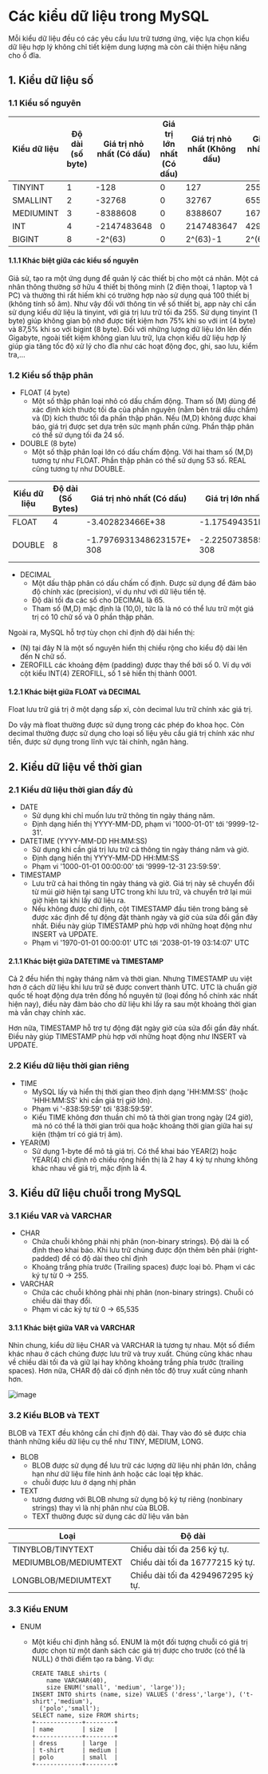# Các kiểu dữ liệu trong MySQL
Mỗi kiểu dữ liệu đều có các yêu cầu lưu trữ tương ứng, việc lựa chọn kiểu dữ liệu hợp lý không chỉ tiết kiệm dung lượng mà còn cải thiện hiệu năng cho ổ đĩa.

## 1. Kiểu dữ liệu số
### 1.1 Kiểu số nguyên

| Kiểu dữ liệu | Độ dài (số byte) | Giá trị nhỏ nhất (Có dấu) | Giá trị lớn nhất (Có dấu) | Giá trị nhỏ nhất (Không dấu) | Giá trị lớn nhất (Không dấu) |
|--------------|------------------|---------------------------|---------------------------|------------------------------|------------------------------|
| TINYINT | 1 | -128 | 0 | 127 | 255 |
| SMALLINT | 2 | -32768 | 0 | 32767 | 65535 |
| MEDIUMINT | 3 | -8388608 | 0 | 8388607 | 16777215 |
| INT | 4 | -2147483648 | 0 | 2147483647 | 4294967295 |
| BIGINT | 8 | -2^(63) | 0 | 2^(63)-1 | 2^(64)-1 |

#### 1.1.1 Khác biệt giữa các kiểu số nguyên
Giả sử, tạo ra một ứng dụng để quản lý các thiết bị cho một cá nhân. Một cá nhân thông thường sở hữu 4 thiết bị thông minh (2 điện thoại, 1 laptop và 1 PC) và thường thì rất hiếm khi có trường hợp nào sử dụng quá 100 thiết bị (không tính số âm). Như vậy đối với thông tin về số thiết bị, app này chỉ cần sử dụng kiểu dữ liệu là tinyint, với giá trị lưu trữ tối đa 255. Sử dụng tinyint (1 byte) giúp không gian bộ nhớ được tiết kiệm hơn 75% khi so với int (4 byte) và 87,5% khi so với bigint (8 byte). Đối với những lượng dữ liệu lớn lên đến Gigabyte, ngoài tiết kiệm không gian lưu trữ, lựa chọn kiểu dữ liệu hợp lý giúp gia tăng tốc độ xử lý cho đĩa như các hoạt động đọc, ghi, sao lưu, kiểm tra,...

### 1.2 Kiểu số thập phân
- FLOAT (4 byte)
  - Một số thập phân loại nhỏ có dấu chấm động. Tham số (M) dùng để xác định kích thước tối đa của phần nguyên (nằm bên trái dấu chấm) và (D) kích thước tối đa phần thập phân. Nếu (M,D) không được khai báo, giá trị được set dựa trên sức mạnh phần cứng. Phần thập phân có thể sử dụng tối đa 24 số.
- DOUBLE (8 byte)
  - Một số thập phân loại lớn có dấu chấm động. Với hai tham số (M,D) tương tự như FLOAT. Phần thập phân có thể sử dụng 53 số. REAL cũng tương tự như DOUBLE.

| Kiểu dữ liệu | Độ dài (Số Bytes) | Giá trị nhỏ nhất (Có dấu) | Giá trị lớn nhất (Có dấu) | Giá trị nhỏ nhất (Không dấu) | Giá trị lớn nhất (Không dấu) |
|--------------|------------------|---------------------------|---------------------------|------------------------------|------------------------------|
| FLOAT | 4 | -3.402823466E+38 |  -1.175494351E-38 |  1.175494351E-38  | 3.402823466E+38 |
| DOUBLE | 8 | -1.7976931348623157E+ 308 | -2.2250738585072014E- 308 | 0, and 2.2250738585072014E- 308  | 1.7976931348623157E+ 308 |

- DECIMAL
  - Một dấu thập phân có dấu chấm cố định. Được sử dụng để đảm bảo độ chính xác (precision), ví dụ như với dữ liệu tiền tệ.
  - Độ dài tối đa các số cho DECIMAL là 65.
  - Tham số (M,D) mặc định là (10,0), tức là là nó có thể lưu trữ một giá trị có 10 chữ số và 0 phần thập phân.

Ngoài ra, MySQL hỗ trợ tùy chọn chỉ định độ dài hiển thị:
- (N) tại đây N là một số nguyên hiển thị chiều rộng cho kiểu độ dài lên đến N chữ số.
- ZEROFILL các khoảng đệm (padding) được thay thế bởi số 0. Ví dụ với cột kiểu INT(4) ZEROFILL, số 1 sẽ hiển thị thành 0001.

#### 1.2.1 Khác biệt giữa FLOAT và DECIMAL
Float lưu trữ giá trị ở một dạng sấp xỉ, còn decimal lưu trữ chính xác giá trị.

Do vậy mà float thường được sử dụng trong các phép đo khoa học. Còn decimal thường được sử dụng cho loại số liệu yêu cầu giá trị chính xác như tiền, được sử dụng trong lĩnh vực tài chính, ngân hàng.
## 2. Kiểu dữ liệu về thời gian
### 2.1 Kiểu dữ liệu thời gian đầy đủ
- DATE
  - Sử dụng khi chỉ muốn lưu trữ thông tin ngày tháng năm.
  - Định dạng hiển thị YYYY-MM-DD, phạm vi '1000-01-01' tới '9999-12-31'.
- DATETIME (YYYY-MM-DD HH:MM:SS)
  - Sử dụng khi cần giá trị lưu trữ cả thông tin ngày tháng năm và giờ.
  - Định dạng hiển thị YYYY-MM-DD HH:MM:SS
  - Phạm vi '1000-01-01 00:00:00' tới '9999-12-31 23:59:59'.
- TIMESTAMP
  - Lưu trữ cả hai thông tin ngày tháng và giờ. Giá trị này sẽ chuyển đổi từ múi giờ hiện tại sang UTC trong khi lưu trữ, và chuyển trở lại múi giờ hiện tại khi lấy dữ liệu ra.
  - Nếu không được chỉ định, cột TIMESTAMP đầu tiên trong bảng sẽ được xác định để tự động đặt thành ngày và giờ của sửa đổi gần đây nhất. Điều này giúp TIMESTAMP phù hợp với những hoạt động như INSERT và UPDATE.
  - Phạm vi '1970-01-01 00:00:01' UTC tới '2038-01-19 03:14:07' UTC

#### 2.1.1 Khác biệt giữa DATETIME và TIMESTAMP
Cả 2 đều hiển thị ngày tháng năm và thời gian. Nhưng TIMESTAMP ưu việt hơn ở cách dữ liệu khi lưu trữ sẽ được convert thành UTC. UTC là chuẩn giờ quốc tế hoạt động dựa trên đồng hồ nguyên tử (loại đồng hồ chính xác nhất hiện nay), điều này đảm bảo cho dữ liệu khi lấy ra sau một khoảng thời gian mà vẫn chạy chính xác.

Hơn nữa, TIMESTAMP hỗ trợ tự động đặt ngày giờ của sửa đổi gần đây nhất. Điều này giúp TIMESTAMP phù hợp với những hoạt động như INSERT và UPDATE.

### 2.2 Kiểu dữ liệu thời gian riêng
- TIME
  - MySQL lấy và hiển thị thời gian theo định dạng 'HH:MM:SS' (hoặc 'HHH:MM:SS' khi cần giá trị giờ lớn).
  - Phạm vi '-838:59:59' tới '838:59:59'.
  - Kiểu TIME không đơn thuần chỉ mô tả thời gian trong ngày (24 giờ), mà nó có thể là thời gian trôi qua hoặc khoảng thời gian giữa hai sự kiện (thậm trí có giá trị âm).
- YEAR(M)
  - Sử dụng 1-byte để mô tả giá trị. Có thể khai báo YEAR(2) hoặc YEAR(4) chỉ định rõ chiều rộng hiển thị là 2 hay 4 ký tự nhưng không khác nhau về giá trị, mặc định là 4.
 

## 3. Kiểu dữ liệu chuỗi trong MySQL
### 3.1 Kiểu VAR và VARCHAR

- CHAR
  - Chứa chuỗi không phải nhị phân (non-binary strings). Độ dài là cố định theo khai báo. Khi lưu trữ chúng được độn thêm bên phải (right-padded) để có độ dài theo chỉ định
  - Khoảng trắng phía trước (Trailing spaces) được loại bỏ. Phạm vi các ký tự từ 0 -> 255.
- VARCHAR
  - Chứa các chuỗi không phải nhị phân (non-binary strings). Chuỗi có chiều dài thay đổi.
  - Phạm vi các ký tự từ 0 -> 65,535

#### 3.1.1 Khác biệt giữa VAR và VARCHAR
Nhìn chung, kiểu dữ liệu CHAR và VARCHAR là tương tự nhau. Một số điểm khác nhau ở cách chúng được lưu trữ và truy xuất. Chúng cũng khác nhau về chiều dài tối đa và giữ lại hay không khoảng trắng phía trước (trailing spaces). Hơn nữa, CHAR độ dài cố định nên tốc độ truy xuất cũng nhanh hơn.

![image](https://user-images.githubusercontent.com/83684068/125927311-72ba2714-e8da-4c67-822a-69ec43a1e3df.png)

### 3.2 Kiểu BLOB và TEXT
BLOB và TEXT đều không cần chỉ định độ dài. Thay vào đó sẽ được chia thành những kiểu dữ liệu cụ thể như TINY, MEDIUM, LONG.
- BLOB
  - BLOB được sử dụng để lưu trữ các lượng dữ liệu nhị phân lớn, chẳng hạn như dữ liệu file hình ảnh hoặc các loại tệp khác.
  - chuỗi được lưu ở dạng nhị phân
- TEXT
  - tương đương với BLOB nhưng sử dụng bộ ký tự riêng (nonbinary strings) thay vì là nhị phân như của BLOB.
  - TEXT thường được sử dụng các dữ liệu văn bản

| Loại | Độ dài|
| --- | --- |
| TINYBLOB/TINYTEXT | Chiều dài tối đa 256 ký tự. |
| MEDIUMBLOB/MEDIUMTEXT | Chiều dài tối đa 16777215 ký tự. |
| LONGBLOB/MEDIUMTEXT | Chiều dài tối đa 4294967295 ký tự. |

### 3.3 Kiểu ENUM
- ENUM
  - Một kiểu chỉ định hằng số. ENUM là một đối tượng chuỗi có giá trị được chọn từ một danh sách các giá trị được cho trước (có thể là NULL) ở thời điểm tạo ra bảng. Ví dụ:

        CREATE TABLE shirts (
            name VARCHAR(40),
            size ENUM('small', 'medium', 'large'));
        INSERT INTO shirts (name, size) VALUES ('dress','large'), ('t-shirt','medium'),
          ('polo','small');
        SELECT name, size FROM shirts;
        +-------------+--------+
        | name        | size   |
        +-------------+--------+
        | dress       | large  |
        | t-shirt     | medium |
        | polo        | small  |
        +-------------+--------+

